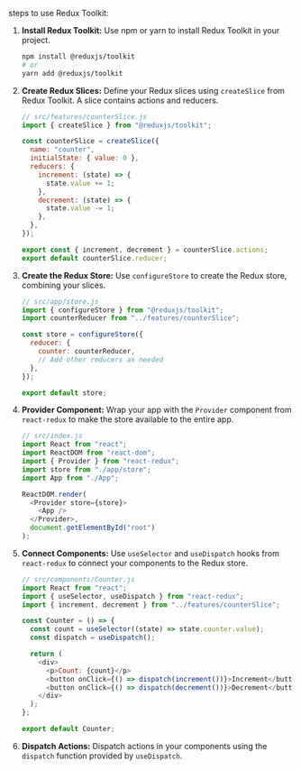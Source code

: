 steps to use Redux Toolkit:

1. **Install Redux Toolkit:**
   Use npm or yarn to install Redux Toolkit in your project.

   ```bash
   npm install @reduxjs/toolkit
   # or
   yarn add @reduxjs/toolkit
   ```

2. **Create Redux Slices:**
   Define your Redux slices using `createSlice` from Redux Toolkit. A slice contains actions and reducers.

   ```javascript
   // src/features/counterSlice.js
   import { createSlice } from "@reduxjs/toolkit";

   const counterSlice = createSlice({
     name: "counter",
     initialState: { value: 0 },
     reducers: {
       increment: (state) => {
         state.value += 1;
       },
       decrement: (state) => {
         state.value -= 1;
       },
     },
   });

   export const { increment, decrement } = counterSlice.actions;
   export default counterSlice.reducer;
   ```

3. **Create the Redux Store:**
   Use `configureStore` to create the Redux store, combining your slices.

   ```javascript
   // src/app/store.js
   import { configureStore } from "@reduxjs/toolkit";
   import counterReducer from "../features/counterSlice";

   const store = configureStore({
     reducer: {
       counter: counterReducer,
       // Add other reducers as needed
     },
   });

   export default store;
   ```

4. **Provider Component:**
   Wrap your app with the `Provider` component from `react-redux` to make the store available to the entire app.

   ```javascript
   // src/index.js
   import React from "react";
   import ReactDOM from "react-dom";
   import { Provider } from "react-redux";
   import store from "./app/store";
   import App from "./App";

   ReactDOM.render(
     <Provider store={store}>
       <App />
     </Provider>,
     document.getElementById("root")
   );
   ```

5. **Connect Components:**
   Use `useSelector` and `useDispatch` hooks from `react-redux` to connect your components to the Redux store.

   ```javascript
   // src/components/Counter.js
   import React from "react";
   import { useSelector, useDispatch } from "react-redux";
   import { increment, decrement } from "../features/counterSlice";

   const Counter = () => {
     const count = useSelector((state) => state.counter.value);
     const dispatch = useDispatch();

     return (
       <div>
         <p>Count: {count}</p>
         <button onClick={() => dispatch(increment())}>Increment</button>
         <button onClick={() => dispatch(decrement())}>Decrement</button>
       </div>
     );
   };

   export default Counter;
   ```

6. **Dispatch Actions:**
   Dispatch actions in your components using the `dispatch` function provided by `useDispatch`.
